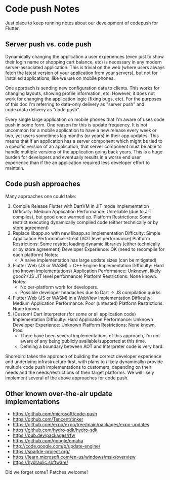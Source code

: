 # Code push Notes

Just place to keep running notes about our development of codepush for Flutter.

## Server push vs. code push

Dynamically changing the application a user experiences (even just to show
their login name or shopping cart balance, etc) is necessary in any modern
server-associated application.  This is trivial on the web (where users always
fetch the latest version of your application from your servers), but not for
installed applications, like we use on mobile phones.

One approach is sending new configuration data to clients.  This works for
changing layouts, showing profile information, etc.  However, it does not work
for changing the application logic (fixing bugs, etc).  For the purposes of this
doc I'm referring to data-only delivery as "server push" and code+data delivery
as "code push".

Every single large application on mobile phones that I'm aware of uses code push
in some form.  One reason for this is update frequency.  It is not uncommon for
a mobile application to have a new release every week or two, yet users
sometimes lag months (or years) in their app updates.  This means that if an
application has a server component which might be tied to a specific version of
an application, that server component must be able to handle multiple versions
of the application going back years.  This is a huge burden for developers and
eventually results in a worse end user experience than if the an application
required less developer effort to maintain.

## Code push approaches

Many approaches one could take:
1. Compile Release Flutter with DartVM in JIT mode
   Implementation Difficulty: Medium
   Application Performance: Unreliable (due to JIT compiles), but good once warmed up.
   Platform Restrictions: Some restrict executing dynamically compiled code (either technically or by store agreement)
1. Replace libapp.so with new libapp.so
   Implementation Difficulty: Simple
   Application Performance: Great (AOT level performance)
   Platform Restrictions: Some restrict loading dynamic libraries (either technically or by store agreement)
   Developer Experience: OK (need to recompile for each platform)
   Notes:
    * A naive implementation has large update sizes (can be mitigated)
1. Flutter Web (JS or WASM) + C++ Engine
   Implementation Difficulty: Hard (no known implementations)
   Application Performance: Unknown, likely good? (JS JIT level performance)
   Platform Restrictions: None known.
   Notes:
    * No per-platform work for developers.
    * Possible developer headaches due to Dart -> JS compilation quirks.
1. Flutter Web (JS or WASM) in a WebView
    Implementation Difficulty: Medium
    Application Performance: Poor (untested)
    Platform Restrictions: None known.
1. (Custom) Dart Interpreter (for some or all application code)
    Implementation Difficulty: Hard
    Application Performance: Unknown
    Developer Experience: Unknown
    Platform Restrictions: None known.
    Pros:
     * There have been several implementations of this approach, I'm not aware
       of any being publicly available/supported at this time.
     * Defining a boundary between AOT and Interpreter code is very hard.

Shorebird takes the approach of building the correct developer experience and
underlying infrastructure first, with plans to (likely dynamically) provide
multiple code push implementations to customers, depending on their needs and
the needs/restrictions of their target platforms.  We will likely implement
several of the above approaches for code push.

## Other known over-the-air update implementations

* https://github.com/microsoft/code-push
* https://github.com/Tencent/tinker
* https://github.com/expo/expo/tree/main/packages/expo-updates
* https://github.com/hydro-sdk/hydro-sdk
* https://pub.dev/packages/rfw
* https://github.com/google/omaha
* http://code.google.com/p/update-engine/
* https://sparkle-project.org/
* https://learn.microsoft.com/en-us/windows/msix/overview
* https://hydraulic.software/

Did we forget some?  Patches welcome!
